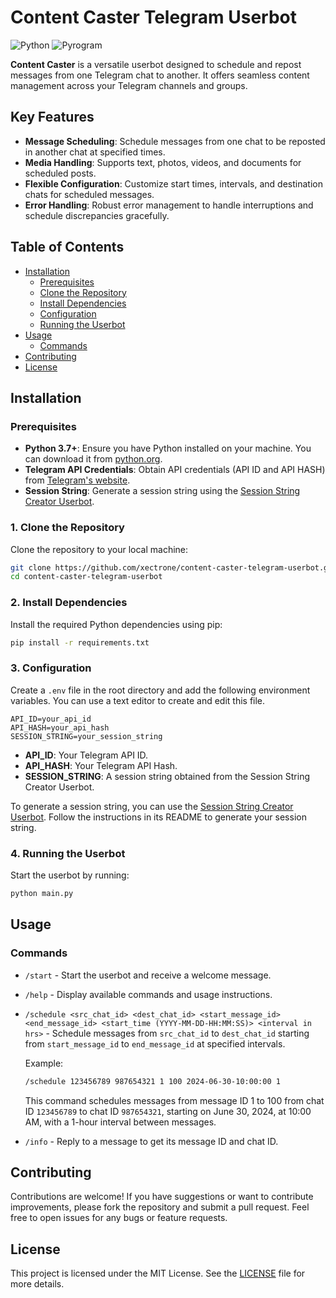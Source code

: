 # Content Caster Telegram Userbot

![Python](https://img.shields.io/badge/python-3.7%2B-blue)
![Pyrogram](https://img.shields.io/badge/pyrogram-1.4.2-blue)

**Content Caster** is a versatile userbot designed to schedule and repost messages from one Telegram chat to another. It offers seamless content management across your Telegram channels and groups.

## Key Features

- **Message Scheduling**: Schedule messages from one chat to be reposted in another chat at specified times.
- **Media Handling**: Supports text, photos, videos, and documents for scheduled posts.
- **Flexible Configuration**: Customize start times, intervals, and destination chats for scheduled messages.
- **Error Handling**: Robust error management to handle interruptions and schedule discrepancies gracefully.

## Table of Contents

- [Installation](#installation)
  - [Prerequisites](#prerequisites)
  - [Clone the Repository](#1-clone-the-repository)
  - [Install Dependencies](#2-install-dependencies)
  - [Configuration](#3-configuration)
  - [Running the Userbot](#4-running-the-userbot)
- [Usage](#usage)
  - [Commands](#commands)
- [Contributing](#contributing)
- [License](#license)

## Installation

### Prerequisites

- **Python 3.7+**: Ensure you have Python installed on your machine. You can download it from [python.org](https://www.python.org/).
- **Telegram API Credentials**: Obtain API credentials (API ID and API HASH) from [Telegram's website](https://my.telegram.org/auth).
- **Session String**: Generate a session string using the [Session String Creator Userbot](https://github.com/xectrone/session-string-creator-telegram-userbot.git).

### 1. Clone the Repository

Clone the repository to your local machine:

```bash
git clone https://github.com/xectrone/content-caster-telegram-userbot.git
cd content-caster-telegram-userbot
```

### 2. Install Dependencies

Install the required Python dependencies using pip:

```bash
pip install -r requirements.txt
```

### 3. Configuration

Create a `.env` file in the root directory and add the following environment variables. You can use a text editor to create and edit this file.

```plaintext
API_ID=your_api_id
API_HASH=your_api_hash
SESSION_STRING=your_session_string
```

- **API_ID**: Your Telegram API ID.
- **API_HASH**: Your Telegram API Hash.
- **SESSION_STRING**: A session string obtained from the Session String Creator Userbot.

To generate a session string, you can use the [Session String Creator Userbot](https://github.com/xectrone/session-string-creator-telegram-userbot.git). Follow the instructions in its README to generate your session string.

### 4. Running the Userbot

Start the userbot by running:

```bash
python main.py
```

## Usage

### Commands

- `/start` - Start the userbot and receive a welcome message.
- `/help` - Display available commands and usage instructions.
- `/schedule <src_chat_id> <dest_chat_id> <start_message_id> <end_message_id> <start_time (YYYY-MM-DD-HH:MM:SS)> <interval in hrs>` - Schedule messages from `src_chat_id` to `dest_chat_id` starting from `start_message_id` to `end_message_id` at specified intervals.
  
  Example:
  ```bash
  /schedule 123456789 987654321 1 100 2024-06-30-10:00:00 1
  ```
  This command schedules messages from message ID 1 to 100 from chat ID `123456789` to chat ID `987654321`, starting on June 30, 2024, at 10:00 AM, with a 1-hour interval between messages.

- `/info` - Reply to a message to get its message ID and chat ID.

## Contributing

Contributions are welcome! If you have suggestions or want to contribute improvements, please fork the repository and submit a pull request. Feel free to open issues for any bugs or feature requests.

## License

This project is licensed under the MIT License. See the [LICENSE](LICENSE) file for more details.

